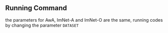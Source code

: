 ## Running Command

the parameters for AwA, ImNet-A and ImNet-O are the same, running codes by changing the parameter `DATASET`
